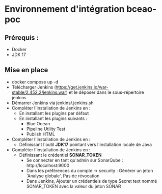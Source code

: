# Environnement d'intégration bceao-poc

## Prérequis :
- Docker
- JDK 17

## Mise en place 
- docker compose up -d
- Télécharger Jenkins (https://get.jenkins.io/war-stable/2.452.2/jenkins.war) et le déposer dans le sous-répertoire jenkins
- Démarrer Jenkins via jenkins/.jenkins.sh
- Compléter l'installation de Jenkins en :
  - En installant les plugins par défaut
  - En installant les plugins suivants :
    - Blue Ocean
    - Pipeline Utility Test
    - Publish HTML
- Compléter l'installation de Jenkins en :
  - Définissant l'outil **JDK17** pointant vers l'installation locale de Java
- Compléter l'installation de Jenkins en :
  - Définissant le crédentiel **SONAR_TOKEN**
    - Se connecter en tant qu'admin sur SonarQube : http://localhost:9000
    - Dans les préférences du compte -> security : Générer un jeton 'Analyse globale', Pas de révocation
    - Dans Jenkins, Ajouter un crédentiels de type Secret text nommé SONAR_TOKEN avec la valeur du jeton SONAR
